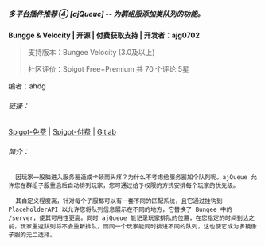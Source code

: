 ##### 多平台插件推荐 ④ [ajQueue] -- 为群组服添加类队列的功能。

**Bungge & Velocity | 开源 | 付费获取支持 | 开发者：ajg0702**

> 支持版本：Bungee  Velocity (3.0及以上)
>
> 社区评价：Spigot Free+Premium 共 70 个评论 5星
>

编者：ahdg

###### 链接：

[Spigot-免费]([https://www.spigotmc.org/resources/ajqueue.78266/](https://www.spigotmc.org/resources/ajqueue.78266/)) | [Spigot-付费]([https://www.spigotmc.org/resources/ajqueueplus.79123/](https://www.spigotmc.org/resources/ajqueueplus.79123/)) | [Gitlab]([https://gitlab.com/ajg0702/ajqueue](https://gitlab.com/ajg0702/ajqueue))

###### 简介：

      因玩家一股脑进入服务器造成卡顿而头疼？为什么不考虑给服务器加个队列呢。ajQueue 允许您在群组子服重启后自动排列玩家，您可通过给予权限的方式安排每个玩家的优先级。

      其自定义程度高，针对每个子服都可以有一套不同的匹配系统，且它通过挂钩到 PlaceholderAPI 以允许您将队列信息展示在不同的地方，它替换了 Bungee 中的 /server，使其可用性更高。同时 ajQueue 能记录玩家排队的位置，在您指定的时间到达之前，玩家重返队列将不会重新排队，而同一个玩家能同时排进不同的队列，这也使它成为多镜像子服的无二选择。